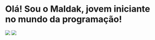 # Olá! Sou o Maldak, jovem iniciante no mundo da programação!

<div class="content">
<img src="https://github-readme-stats.vercel.app/api?username=Maldaak&show_icons=true&theme=dracula&border_radius=20">
<img src="https://github-readme-stats.vercel.app/api/top-langs/?username=Maldaak&layout=compact&theme=dracula&border_radius=20](https://github.com/Maldaak/github-readme-stats">
</div>
